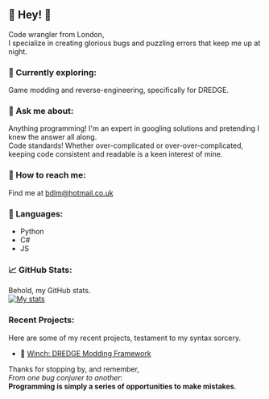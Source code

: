 ## 👋 Hey! 👋
Code wrangler from London, <br>
I specialize in creating glorious bugs and puzzling errors that keep me up at night. 

### 🔎 Currently exploring:
Game modding and reverse-engineering, specifically for DREDGE.

### 💬 Ask me about:
Anything programming! I'm an expert in googling solutions and pretending I knew the answer all along.<br>
Code standards! Whether over-complicated or over-over-complicated, keeping code consistent and readable is a keen interest of mine.

### 📩 How to reach me:
Find me at [bdlm@hotmail.co.uk](mailto:bdlm@hotmail.co.uk?subject=[GitHub])

### 🔨 Languages:
- Python
- C#
- JS

### 📈 GitHub Stats:
Behold, my GitHub stats.<br>
[![My stats](https://github-readme-stats-bdlm-dev.vercel.app/api?username=bdlm-dev&theme=dark)](https://github.com/anuraghazra/github-readme-stats)

### Recent Projects:
Here are some of my recent projects, testament to my syntax sorcery.
- 🎣 [Winch: DREDGE Modding Framework](https://github.com/Hacktix/Winch)

Thanks for stopping by, and remember,<br>
_From one bug conjurer to another_:<br>
**Programming is simply a series of opportunities to make mistakes**.

